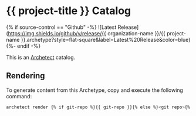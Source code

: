 # {{ project-title }} Catalog

{% if source-control == "Github" -%}
![Latest Release](https://img.shields.io/github/v/release/{{ organization-name }}/{{ project-name }}.archetype?style=flat-square&label=Latest%20Release&color=blue)
{%- endif -%}

This is an [Archetect](https://archetect.github.io/) catalog.

## Rendering

To generate content from this Archetype, copy and execute the following command:

```sh
archetect render {% if git-repo %}{{ git-repo }}{% else %}<git repo>{% endif %}
```

